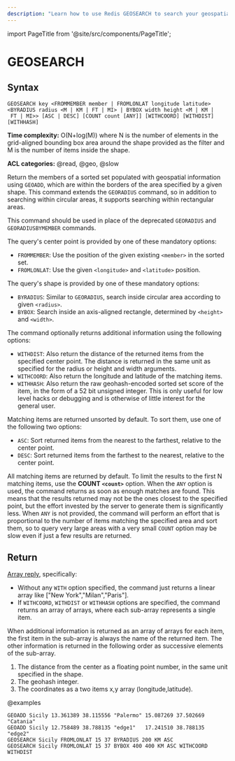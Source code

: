 ```yaml
---
description: "Learn how to use Redis GEOSEARCH to search your geospatial data in your Redis database."
---
```


import PageTitle from '@site/src/components/PageTitle';

# GEOSEARCH

<PageTitle title="Redis GEOSEARCH Command (Documentation) | Dragonfly" />

## Syntax

    GEOSEARCH key <FROMMEMBER member | FROMLONLAT longitude latitude>
    <BYRADIUS radius <M | KM | FT | MI> | BYBOX width height <M | KM |
     FT | MI>> [ASC | DESC] [COUNT count [ANY]] [WITHCOORD] [WITHDIST]
    [WITHHASH]

**Time complexity:** O(N+log(M)) where N is the number of elements in the grid-aligned bounding box
area around the shape provided as the filter and M is the number of items inside the shape.

**ACL categories:** @read, @geo, @slow

Return the members of a sorted set populated with geospatial information using `GEOADD`, which are within the borders of the area specified by a given shape. This command extends the `GEORADIUS` command, so in addition to searching within circular areas, it supports searching within rectangular areas.

This command should be used in place of the deprecated `GEORADIUS` and `GEORADIUSBYMEMBER` commands.

The query's center point is provided by one of these mandatory options:

* `FROMMEMBER`: Use the position of the given existing `<member>` in the sorted set.
* `FROMLONLAT`: Use the given `<longitude>` and `<latitude>` position.

The query's shape is provided by one of these mandatory options:

* `BYRADIUS`: Similar to `GEORADIUS`, search inside circular area according to given `<radius>`.
* `BYBOX`: Search inside an axis-aligned rectangle, determined by `<height>` and `<width>`.

The command optionally returns additional information using the following options:

* `WITHDIST`: Also return the distance of the returned items from the specified center point. The distance is returned in the same unit as specified for the radius or height and width arguments.
* `WITHCOORD`: Also return the longitude and latitude of the matching items.
* `WITHHASH`: Also return the raw geohash-encoded sorted set score of the item, in the form of a 52 bit unsigned integer. This is only useful for low level hacks or debugging and is otherwise of little interest for the general user.

Matching items are returned unsorted by default. To sort them, use one of the following two options:

* `ASC`: Sort returned items from the nearest to the farthest, relative to the center point.
* `DESC`: Sort returned items from the farthest to the nearest, relative to the center point.

All matching items are returned by default. To limit the results to the first N matching items, use the **COUNT `<count>`** option.
When the `ANY` option is used, the command returns as soon as enough matches are found.  This means that the results returned may not be the ones closest to the specified point, but the effort invested by the server to generate them is significantly less.
When `ANY` is not provided, the command will perform an effort that is proportional to the number of items matching the specified area and sort them,
so to query very large areas with a very small `COUNT` option may be slow even if just a few results are returned.

## Return

[Array reply](https://redis.io/docs/reference/protocol-spec/#arrays), specifically:

* Without any `WITH` option specified, the command just returns a linear array like ["New York","Milan","Paris"].
* If `WITHCOORD`, `WITHDIST` or `WITHHASH` options are specified, the command returns an array of arrays, where each sub-array represents a single item.

When additional information is returned as an array of arrays for each item, the first item in the sub-array is always the name of the returned item. The other information is returned in the following order as successive elements of the sub-array.

1. The distance from the center as a floating point number, in the same unit specified in the shape.
2. The geohash integer.
3. The coordinates as a two items x,y array (longitude,latitude).

@examples

```cli
GEOADD Sicily 13.361389 38.115556 "Palermo" 15.087269 37.502669 "Catania"
GEOADD Sicily 12.758489 38.788135 "edge1"   17.241510 38.788135 "edge2"
GEOSEARCH Sicily FROMLONLAT 15 37 BYRADIUS 200 KM ASC
GEOSEARCH Sicily FROMLONLAT 15 37 BYBOX 400 400 KM ASC WITHCOORD WITHDIST
```

